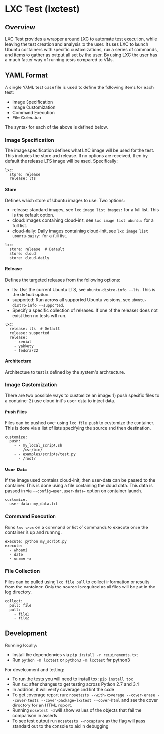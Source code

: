 # LXC Test (lxctest)

## Overview

LXC Test provides a wrapper around LXC to automate test execution, while leaving the test creation and analysis to the user. It uses LXC to launch Ubuntu containers with specific customizations, run a series of commands, and items to gather as output all set by the user. By using LXC the user has a much faster way of running tests compared to VMs.

## YAML Format

A single YAML test case file is used to define the following items for each test:

- Image Specification
- Image Customization
- Command Execution
- File Collection

The syntax for each of the above is defined below.

### Image Specification

The image specification defines what LXC image will be used for the test. This includes the store and release. If no options are received, then by default the release LTS image will be used. Specifically:

```
lxc:
  store: release
  release: lts
```

#### Store

Defines which store of Ubuntu images to use. Two options:

- release: standard images, see `lxc image list images:` for a full list. This is the default option.
- cloud: Images containing cloud-init, see `lxc image list ubuntu:` for a full list.
- cloud-daily: Daily images containing cloud-init, see `lxc image list ubuntu-daily:` for a full list.

```
lxc:
  store: release  # Default
  store: cloud
  store: cloud-daily
```

#### Release

Defines the targeted releases from the following options:

- lts: Use the current Ubuntu LTS, see `ubuntu-distro-info --lts`. This is the default option.
- supported: Run across all supported Ubuntu versions, see `ubuntu-distro-info --supported`.
- Specify a specific collection of releases. If one of the releases does not exist then no tests will run.

```
lxc:
  release: lts  # Default
  release: supported
  release:
    - xenial
    - yakkety
    - fedora/22
```

#### Architecture

Architecture to test is defined by the system's architecture.

### Image Customization

There are two possible ways to customize an image: 1) push specific files to a container 2) use cloud-init's user-data to inject data.

#### Push Files

Files can be pushed over using `lxc file push` to customize the container. This is done via a list of lists specifying the source and then destination.

```
customize:
  push:
    - - my_local_script.sh
      - /usr/bin/
    - - examples/scripts/test.py
      - /root/
```

#### User-Data

If the image used contains cloud-init, then user-data can be passed to the container. This is done using a file containing the cloud data. This data is passed in via `--config=user.user-data=` option on container launch.

```
customize:
  user-data: my_data.txt
```

### Command Execution

Runs `lxc exec` on a command or list of commands to execute once the container is up and running.

```
execute: python my_script.py
execute:
  - whoami
  - date
  - uname -a
```

### File Collection

Files can be pulled using `lxc file pull` to collect information or results from the container. Only the source is required as all files will be put in the log directory.

```
collect:
  pull: file
  pull:
    - file1
    - file2
```

## Development

Running locally:

  * Install the dependencies via `pip install -r requirements.txt`
  * Run `python -m lxctest` or `python3 -m lxctest` for python3
  
For development and testing:

  * To run the tests you will need to install tox: `pip install tox`
  * Run `tox` after changes to get testing across Python 2.7 and 3.4
  * In addition, it will verify coverage and lint the code
  * To get coverage report run: `nosetests --with-coverage --cover-erase --cover-tests --cover-package=lxctest --cover-html` and see the cover directory for an HTML report.
  * Running `nosetest -d` will show values of the objects that fail the comparison in asserts
  * To see test output run `nosetests --nocapture` as the flag will pass standard out to the console to aid in debugging.
  
  
